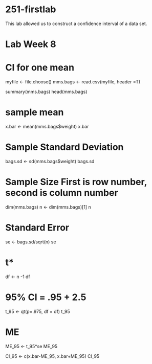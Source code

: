 # 251-firstlab
This lab allowed us to construct a confidence interval of a data set.

# Lab Week 8 
# CI for one mean 

myfile <- file.choose()
mms.bags <- read.csv(myfile, header =T)

summary(mms.bags)
head(mms.bags)

# sample mean
x.bar <- mean(mms.bags$weight)
x.bar

# Sample Standard Deviation
bags.sd <- sd(mms.bags$weight)
bags.sd

# Sample Size First is row number, second is column number 
dim(mms.bags)
n <- dim(mms.bags)[1]
n

# Standard Error 
se <- bags.sd/sqrt(n)
se

# t*
df <- n -1
df
# 95% CI = .95 + 2.5 
t_95 <- qt(p=.975, df = df)
t_95

# ME 
ME_95 <- t_95*se
ME_95

CI_95 <- c(x.bar-ME_95, x.bar+ME_95)
CI_95
